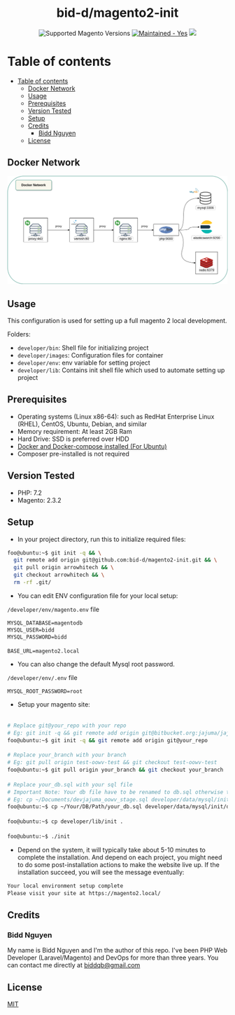 <h1 align="center">bid-d/magento2-init</h1>

<div align="center">

  <img src="https://img.shields.io/badge/magento-2.X-brightgreen.svg?logo=magento&longCache=true&style=flat-square" alt="Supported Magento Versions" />
  <a href="https://GitHub.com/Naereen/StrapDown.js/graphs/commit-activity" target="_blank"><img src="https://img.shields.io/badge/maintained%3F-yes-brightgreen.svg?style=flat-square" alt="Maintained - Yes" /></a>
  <a href="https://opensource.org/licenses/MIT" target="_blank"><img src="https://img.shields.io/badge/license-MIT-blue.svg" /></a>
</div>

# Table of contents
- [Table of contents](#table-of-contents)
  - [Docker Network](#docker-network)
  - [Usage](#usage)
  - [Prerequisites](#prerequisites)
  - [Version Tested](#version-tested)
  - [Setup](#setup)
  - [Credits](#credits)
    - [Bidd Nguyen](#bidd-nguyen)
  - [License](#license)
    
## Docker Network
<img src="https://raw.githubusercontent.com/bid-d/magento2-init/master/developer/docs/magento-network.png" alt="network image"/>

## Usage

This configuration is used for setting up a full magento 2 local development.

Folders:

- `developer/bin`: Shell file for initializing project
- `developer/images`: Configuration files for container
- `developer/env`: env variable for setting project
- `developer/lib`: Contains init shell file which used to automate setting up project 

## Prerequisites

-  Operating systems (Linux x86-64): such as RedHat Enterprise Linux (RHEL), CentOS, Ubuntu, Debian, and similar
-  Memory requirement: At least 2GB Ram
-  Hard Drive: SSD is preferred over HDD
-  [Docker and Docker-compose installed (For Ubuntu)](https://docs.docker.com/engine/install/ubuntu/)
-  Composer pre-installed is not required

## Version Tested
- PHP: 7.2
- Magento: 2.3.2

## Setup

- In your project directory, run this to initialize required files:
```bash
foo@ubuntu:~$ git init -q && \
  git remote add origin git@github.com:bid-d/magento2-init.git && \
  git pull origin arrowhitech && \
  git checkout arrowhitech && \
  rm -rf .git/
```
- You can edit ENV configuration file for your local setup:

`/developer/env/magento.env` file
```env
MYSQL_DATABASE=magentodb
MYSQL_USER=bidd
MYSQL_PASSWORD=bidd

BASE_URL=magento2.local
```
- You can also change the default Mysql root password.

`/developer/env/.env` file
```env
MYSQL_ROOT_PASSWORD=root
```

- Setup your magento site:
```bash

# Replace git@your_repo with your repo
# Eg: git init -q && git remote add origin git@bitbucket.org:jajuma/jajuma-market-v2.git
foo@ubuntu:~$ git init -q && git remote add origin git@your_repo

# Replace your_branch with your branch
# Eg: git pull origin test-oowv-test && git checkout test-oowv-test
foo@ubuntu:~$ git pull origin your_branch && git checkout your_branch

# Replace your_db.sql with your sql file
# Important Note: Your db file have to be renamed to db.sql otherwise the setup will fail
# Eg: cp ~/Documents/devjajuma_oowv_stage.sql developer/data/mysql/init/db.sql
foo@ubuntu:~$ cp ~/Your/DB/Path/your_db.sql developer/data/mysql/init/db.sql

foo@ubuntu:~$ cp developer/lib/init .

foo@ubuntu:~$ ./init
```
- Depend on the system, it will typically take about 5-10 minutes to complete the installation. And depend on each project, you might need to do some post-installation actions to make the website live up. If the installation succeed, you will see the message eventually:
```bash
Your local environment setup complete
Please visit your site at https://magento2.local/
```

## Credits

### Bidd Nguyen
My name is Bidd Nguyen and I'm the author of this repo. I've been PHP Web Developer (Laravel/Magento) and DevOps for more than three years. You can contact me directly at biddqb@gmail.com

## License

[MIT](https://opensource.org/licenses/MIT)